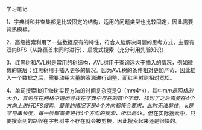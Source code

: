 学习笔记

1、字典树和并查集都是比较固定的结构，适用的问题类型也比较固定，因此需要背熟模板。

2、高级搜索利用了一些数据原有的特性，符合人脑解决问题的思考方式，主要有双向BFS（从路径首末同时进行）、启发式搜索（充分利用先验知识）

3、红黑树和AVL树是常用的树结构，AVL树用于查询远大于插入的情况，例如微博的底层；红黑树用于插入更多的情况。因为AVL树的条件相对更加严苛，因此插入一个数据之后，需要动用大量的资源进行调整，而红黑树则相对宽松。

4、单词搜索II的Trie树实现方法的时间复杂度是O（m*m*4^k），其中m*m是网格的大小，首先在在网格中遍历寻找在字典中存在的首个字母，找到了之后需要在4个方向上进行DFS搜索，最差的情况下是4个方向都符合要求，此时无法剪枝，
k是字符串长度，每一层都需要进行4个方向的搜索，所以是4*k。但在实际搜索中，只要搜索到的路径在字典树中不存在就会被剪枝，因此搜索起来还是很快的。